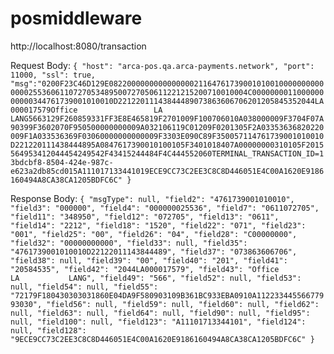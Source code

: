 # posmiddleware


http://localhost:8080/transaction

Request Body:
`{
	"host": "arca-pos.qa.arca-payments.network",
	"port": 11000,
	"ssl": true,
	"msg":"0200F23C46D129E08220000000000000002116476173900101001000000000000002553606110727053489500727050611221215200710010004C000000001100000000000344761739001010010D22122011143844489073863606706201205845352044LA000017579Office                 LA           LANG5663129F260859331FF3E8E465819F2701009F100706010A038000009F3704F07A90399F3602070F950500000000009A032106119C01209F0201305F2A03353636820220009F1A033536369F03060000000000009F3303E090C89F350057114761739001010010D221220111438444895A0847617390010100105F3401018407A00000000310105F2015564953412044454249542F43415244484F4C444552060TERMINAL_TRANSACTION_ID=13bdcbf8-8504-424e-987c-e623a2db85cd015A111017133441019ECE9CC73C2EE3C8C8D446051E4C00A1620E9186160494A8CA38CA1205BDFC6C"
}`

Response Body:
`
{
    "msgType": null,
    "field2": "4761739001010010",
    "field3": "000000",
    "field4": "000000025536",
    "field7": "0611072705",
    "field11": "348950",
    "field12": "072705",
    "field13": "0611",
    "field14": "2212",
    "field18": "1520",
    "field22": "071",
    "field23": "001",
    "field25": "00",
    "field26": "04",
    "field28": "C00000000",
    "field32": "00000000000",
    "field33": null,
    "field35": "4761739001010010D22122011143844489",
    "field37": "073863606706",
    "field38": null,
    "field39": "00",
    "field40": "201",
    "field41": "20584535",
    "field42": "2044LA000017579",
    "field43": "Office                 LA           LANG",
    "field49": "566",
    "field52": null,
    "field53": null,
    "field54": null,
    "field55": "72179F180430303031860E04DA9F580903109B361BC933EBA0910A11223344556677993030",
    "field56": null,
    "field59": null,
    "field60": null,
    "field62": null,
    "field63": null,
    "field64": null,
    "field90": null,
    "field95": null,
    "field100": null,
    "field123": "A11101713344101",
    "field124": null,
    "field128": "9ECE9CC73C2EE3C8C8D446051E4C00A1620E9186160494A8CA38CA1205BDFC6C"
}
`
